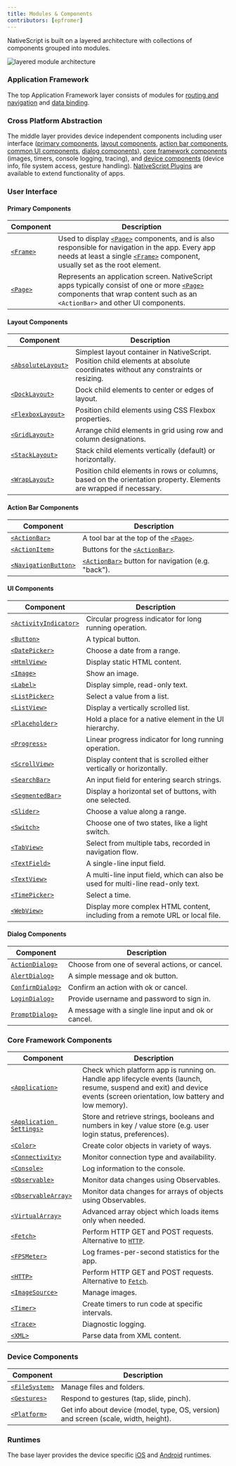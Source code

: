 ```yaml
---
title: Modules & Components
contributors: [epfromer]
---
```


NativeScript is built on a layered architecture with collections of components grouped into modules.

![layered module architecture](/modules-en.png)

### Application Framework

The top Application Framework layer consists of modules for [routing and navigation](/en/docs/routing/manual-routing) and [data binding](/en/docs/core-concepts/data-binding).

### Cross Platform Abstraction

The middle layer provides device independent components including user interface ([primary components](/en/docs/core-concepts/modules#primary-components), [layout components](/en/docs/core-concepts/modules#layout-components), [action bar components](/en/docs/core-concepts/modules#action-bar-components), [common UI components](/en/docs/core-concepts/modules#ui-components), [dialog components](/en/docs/core-concepts/modules#dialog-components)), [core framework components](/en/docs/core-concepts/modules#core-framework-components) (images, timers, console logging, tracing), and [device components](/en/docs/core-concepts/modules#device-components) (device info, file system access, gesture handling).  [NativeScript Plugins](/en/docs/core-concepts/using-plugins) are available to extend functionality of apps. 

### User Interface

#### Primary Components

| Component | Description |
|------|-------------|
| [`<Frame>`](/en/docs/elements/components/frame) | Used to display [`<Page>`](/en/docs/elements/components/page) components, and is also responsible for navigation in the app. Every app needs at least a single [`<Frame>`](/en/docs/elements/components/frame) component, usually set as the root element.
| [`<Page>`](/en/docs/elements/components/page) | Represents an application screen. NativeScript apps typically consist of one or more [`<Page>`](/en/docs/elements/components/page) components that wrap content such as an `<ActionBar>` and other UI components.

#### Layout Components

| Component | Description |
|------|-------------|
| [`<AbsoluteLayout>`](/en/docs/elements/layouts/absolute-layout) | Simplest layout container in NativeScript.  Position child elements at absolute coordinates without any constraints or resizing.
| [`<DockLayout>`](/en/docs/elements/layouts/dock-layout) | Dock child elements to center or edges of layout.
| [`<FlexboxLayout>`](/en/docs/elements/layouts/grid-layout) | Position child elements using CSS Flexbox properties.
| [`<GridLayout>`](/en/docs/elements/layouts/grid-layout) | Arrange child elements in grid using row and column designations.
| [`<StackLayout>`](/en/docs/elements/layouts/stack-layout) | Stack child elements vertically (default) or horizontally.
| [`<WrapLayout>`](/en/docs/elements/layouts/wrap-layout) | Position child elements in rows or columns, based on the orientation property. Elements are wrapped if necessary.

#### Action Bar Components

| Component | Description |
|------|-------------|
| [`<ActionBar>`](/en/docs/elements/action-bar/action-bar) | A tool bar at the top of the [`<Page>`](/en/docs/elements/components/page).
| [`<ActionItem>`](/en/docs/elements/action-bar/action-item) | Buttons for the [`<ActionBar>`](/en/docs/elements/action-bar/action-bar).
| [`<NavigationButton>`](/en/docs/elements/action-bar/navigation-button) | [`<ActionBar>`](/en/docs/elements/action-bar/action-bar) button for navigation (e.g. "back").

#### UI Components

| Component | Description |
|------|-------------|
| [`<ActivityIndicator>`](/en/docs/elements/components/activity-indicator) | Circular progress indicator for long running operation.
| [`<Button>`](/en/docs/elements/components/button) | A typical button.
| [`<DatePicker>`](/en/docs/elements/components/date-picker) | Choose a date from a range.
| [`<HtmlView>`](/en/docs/elements/components/html-view) | Display static HTML content.
| [`<Image>`](/en/docs/elements/components/image) | Show an image.
| [`<Label>`](/en/docs/elements/components/label) | Display simple, read-only text.
| [`<ListPicker>`](/en/docs/elements/components/list-picker) | Select a value from a list.
| [`<ListView>`](/en/docs/elements/components/list-view) | Display a vertically scrolled list.
| [`<Placeholder>`](/en/docs/elements/components/placeholder) | Hold a place for a native element in the UI hierarchy.
| [`<Progress>`](/en/docs/elements/components/progress) | Linear progress indicator for long running operation.
| [`<ScrollView>`](/en/docs/elements/components/scroll-view) | Display content that is scrolled either vertically or horizontally.
| [`<SearchBar>`](/en/docs/elements/components/search-bar) | An input field for entering search strings.
| [`<SegmentedBar>`](/en/docs/elements/components/segmented-bar) | Display a horizontal set of buttons, with one selected.
| [`<Slider>`](/en/docs/elements/components/slider) | Choose a value along a range.
| [`<Switch>`](/en/docs/elements/components/switch) | Choose one of two states, like a light switch.
| [`<TabView>`](/en/docs/elements/components/tab-view) | Select from multiple tabs, recorded in navigation flow.
| [`<TextField>`](/en/docs/elements/components/text-field) | A single-line input field.
| [`<TextView>`](/en/docs/elements/components/text-view) | A multi-line input field, which can also be used for multi-line read-only text.
| [`<TimePicker>`](/en/docs/elements/components/time-picker) | Select a time.
| [`<WebView>`](/en/docs/elements/components/web-view) | Display more complex HTML content, including from a remote URL or local file.

#### Dialog Components

| Component | Description |
|------|-------------|
| [`ActionDialog>`](/en/docs/elements/dialogs/action) | Choose from one of several actions, or cancel.
| [`AlertDialog>`](/en/docs/elements/dialogs/alert) | A simple message and ok button.
| [`ConfirmDialog>`](/en/docs/elements/dialogs/confirm) | Confirm an action with ok or cancel.
| [`LoginDialog>`](/en/docs/elements/dialogs/login) | Provide username and password to sign in.
| [`PromptDialog>`](/en/docs/elements/dialogs/prompt) | A message with a single line input and ok or cancel.

### Core Framework Components

| Component | Description |
|------|-------------|
| [`<Application>`](https://docs.nativescript.org/ns-framework-modules/application) | Check which platform app is running on.  Handle app lifecycle events (launch, resume, suspend and exit) and device events (screen orientation, low battery and low memory).
| [`<Application Settings>`](https://docs.nativescript.org/ns-framework-modules/application-settings) | Store and retrieve strings, booleans and numbers in key / value store (e.g. user login status, preferences).
| [`<Color>`](https://docs.nativescript.org/ns-framework-modules/color) | Create color objects in variety of ways.
| [`<Connectivity>`](https://docs.nativescript.org/ns-framework-modules/connectivity) | Monitor connection type and availability.
| [`<Console>`](https://docs.nativescript.org/ns-framework-modules/console) | Log information to the console.
| [`<Observable>`](https://docs.nativescript.org/ns-framework-modules/observable) | Monitor data changes using Observables.
| [`<ObservableArray>`](https://docs.nativescript.org/ns-framework-modules/observable-array) | Monitor data changes for arrays of objects using Observables.
| [`<VirtualArray>`](https://docs.nativescript.org/ns-framework-modules/virtual-array) | Advanced array object which loads items only when needed.
| [`<Fetch>`](https://docs.nativescript.org/ns-framework-modules/fetch) | Perform HTTP GET and POST requests. Alternative to [`HTTP`](https://docs.nativescript.org/ns-framework-modules/http).
| [`<FPSMeter>`](https://docs.nativescript.org/ns-framework-modules/fps-meter) | Log frames-per-second statistics for the app.
| [`<HTTP>`](https://docs.nativescript.org/ns-framework-modules/http) | Perform HTTP GET and POST requests.  Alternative to [`Fetch`](https://docs.nativescript.org/ns-framework-modules/fetch).
| [`<ImageSource>`](https://docs.nativescript.org/ns-framework-modules/image-source) | Manage images.
| [`<Timer>`](https://docs.nativescript.org/ns-framework-modules/timer) | Create timers to run code at specific intervals.
| [`<Trace>`](https://docs.nativescript.org/ns-framework-modules/trace) | Diagnostic logging.
| [`<XML>`](https://docs.nativescript.org/ns-framework-modules/xml-parser) | Parse data from XML content.

### Device Components

| Component | Description |
|------|-------------|
| [`<FileSystem>`](https://docs.nativescript.org/ns-framework-modules/file-system) | Manage files and folders.
| [`<Gestures>`](https://docs.nativescript.org/ns-framework-modules/gestures) | Respond to gestures (tap, slide, pinch).
| [`<Platform>`](https://docs.nativescript.org/ns-framework-modules/platform) | Get info about device (model, type, OS, version) and screen (scale, width, height).

### Runtimes

The base layer provides the device specific [iOS](/en/docs/runtime/ios/overview) and [Android](/en/docs/runtime/android/overview) runtimes.